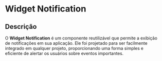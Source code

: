 
# Widget Notification

## Descrição

O **Widget Notification** é um componente reutilizável que permite a exibição de notificações em sua aplicação. Ele foi projetado para ser facilmente integrado em qualquer projeto, proporcionando uma forma simples e eficiente de alertar os usuários sobre eventos importantes.

